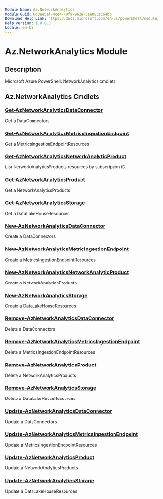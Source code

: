 ```yaml
---
Module Name: Az.NetworkAnalytics
Module Guid: 6d3ee5ef-4ce4-40f9-963e-5ee085ac64bb
Download Help Link: https://docs.microsoft.com/en-us/powershell/module/az.networkanalytics
Help Version: 1.0.0.0
Locale: en-US
---
```


# Az.NetworkAnalytics Module
## Description
Microsoft Azure PowerShell: NetworkAnalytics cmdlets

## Az.NetworkAnalytics Cmdlets
### [Get-AzNetworkAnalyticsDataConnector](Get-AzNetworkAnalyticsDataConnector.md)
Get a DataConnectors

### [Get-AzNetworkAnalyticsMetricsIngestionEndpoint](Get-AzNetworkAnalyticsMetricsIngestionEndpoint.md)
Get a MetricsIngestionEndpointResources

### [Get-AzNetworkAnalyticsNetworkAnalyticProduct](Get-AzNetworkAnalyticsNetworkAnalyticProduct.md)
List NetworkAnalyticsProducts resources by subscription ID

### [Get-AzNetworkAnalyticsProduct](Get-AzNetworkAnalyticsProduct.md)
Get a NetworkAnalyticsProducts

### [Get-AzNetworkAnalyticsStorage](Get-AzNetworkAnalyticsStorage.md)
Get a DataLakeHouseResources

### [New-AzNetworkAnalyticsDataConnector](New-AzNetworkAnalyticsDataConnector.md)
Create a DataConnectors

### [New-AzNetworkAnalyticsMetricIngestionEndpoint](New-AzNetworkAnalyticsMetricIngestionEndpoint.md)
Create a MetricsIngestionEndpointResources

### [New-AzNetworkAnalyticsNetworkAnalyticProduct](New-AzNetworkAnalyticsNetworkAnalyticProduct.md)
Create a NetworkAnalyticsProducts

### [New-AzNetworkAnalyticsStorage](New-AzNetworkAnalyticsStorage.md)
Create a DataLakeHouseResources

### [Remove-AzNetworkAnalyticsDataConnector](Remove-AzNetworkAnalyticsDataConnector.md)
Delete a DataConnectors

### [Remove-AzNetworkAnalyticsMetricsIngestionEndpoint](Remove-AzNetworkAnalyticsMetricsIngestionEndpoint.md)
Delete a MetricsIngestionEndpointResources

### [Remove-AzNetworkAnalyticsProduct](Remove-AzNetworkAnalyticsProduct.md)
Delete a NetworkAnalyticsProducts

### [Remove-AzNetworkAnalyticsStorage](Remove-AzNetworkAnalyticsStorage.md)
Delete a DataLakeHouseResources

### [Update-AzNetworkAnalyticsDataConnector](Update-AzNetworkAnalyticsDataConnector.md)
Update a DataConnectors

### [Update-AzNetworkAnalyticsMetricsIngestionEndpoint](Update-AzNetworkAnalyticsMetricsIngestionEndpoint.md)
Update a MetricsIngestionEndpointResources

### [Update-AzNetworkAnalyticsProduct](Update-AzNetworkAnalyticsProduct.md)
Update a NetworkAnalyticsProducts

### [Update-AzNetworkAnalyticsStorage](Update-AzNetworkAnalyticsStorage.md)
Update a DataLakeHouseResources

